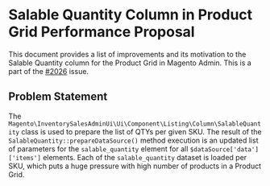 # Salable Quantity Column in Product Grid Performance Proposal
This document provides a list of improvements and its motivation to the Salable Quantity column for the Product Grid in Magento Admin. This is a part of the [#2026](https://github.com/magento-engcom/msi/issues/2026) issue.

## Problem Statement
The `Magento\InventorySalesAdminUi\Ui\Component\Listing\Column\SalableQuantity` class is used to prepare the list of QTYs per given SKU. The result of the `SalableQuantity::prepareDataSource()` method execution is an updated list of parameters for the `salable_quantity` element for all `$dataSource['data']['items']` elements. Each of the `salable_quantity` dataset is loaded per SKU, which puts a huge pressure with high number of products in a Product Grid.
